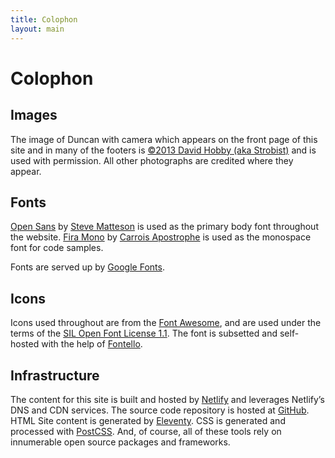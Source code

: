 ```yaml
---
title: Colophon
layout: main
---
```


# Colophon

## Images

The image of Duncan with camera which appears on the front page of this site and in many of the footers is [©2013 David Hobby (aka Strobist)](http://strobist.blogspot.com/) and is used with permission. All other photographs are credited where they appear.

## Fonts

[Open Sans](https://fonts.google.com/specimen/Open+Sans) by [Steve Matteson](https://www.monotype.com/studio/steve-matteson) is used as the primary body font throughout the website. [Fira Mono](https://fonts.google.com/specimen/Fira+Mono) by [Carrois Apostrophe](https://carrois.com/) is used as the monospace font for code samples.

Fonts are served up by [Google Fonts](https://fonts.google.com/).

## Icons

Icons used throughout are from the [Font Awesome](https://fontawesome.com/), and are used under the terms of the [SIL Open Font License 1.1](https://fontawesome.com/license/free). The font is subsetted and self-hosted with the help of [Fontello](http://fontello.com/).

## Infrastructure

The content for this site is built and hosted by [Netlify](https://www.netlify.com/) and leverages Netlify’s DNS and CDN services. The source code repository is hosted at [GitHub](https://github.com/duncan/duncandavidson.com). HTML Site content is generated by [Eleventy](https://www.11ty.io/). CSS is generated and processed with [PostCSS](https://postcss.org/). And, of course, all of these tools rely on innumerable open source packages and frameworks.
